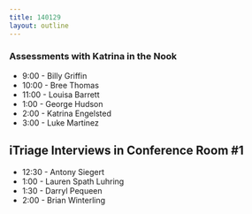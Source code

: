 ```yaml
---
title: 140129
layout: outline
---
```



### Assessments with Katrina in the Nook

* 9:00 - Billy Griffin
* 10:00 - Bree Thomas
* 11:00 - Louisa Barrett
* 1:00 - George Hudson
* 2:00 - Katrina Engelsted
* 3:00 - Luke Martinez

## iTriage Interviews in Conference Room #1

* 12:30 - Antony Siegert
* 1:00 - Lauren Spath Luhring
* 1:30 - Darryl Pequeen
* 2:00 - Brian Winterling
